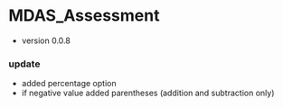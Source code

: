 # MDAS_Assessment

- version 0.0.8

### update

- added percentage option
- if negative value added parentheses (addition and subtraction only)